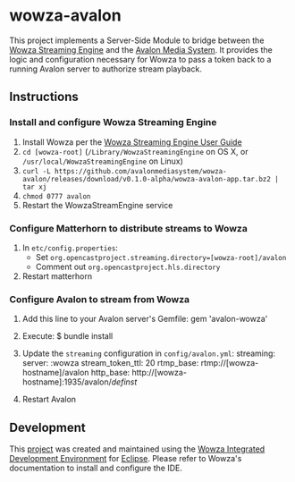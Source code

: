 # wowza-avalon
This project implements a Server-Side Module to bridge between the 
[Wowza Streaming Engine](http://www.wowza.com/products/streaming-engine) and
the [Avalon Media System](http://avalonmediasystem.org). It provides the logic 
and configuration necessary for Wowza to pass a token back to a running Avalon 
server to authorize stream playback.

## Instructions

### Install and configure Wowza Streaming Engine
1. Install Wowza per the [Wowza Streaming Engine User Guide](http://www.wowza.com/resources/WowzaStreamingEngine_UsersGuide.pdf)
2. `cd [wowza-root]` (`/Library/WowzaStreamingEngine` on OS X, or 
`/usr/local/WowzaStreamingEngine` on Linux)
3. `curl -L https://github.com/avalonmediasystem/wowza-avalon/releases/download/v0.1.0-alpha/wowza-avalon-app.tar.bz2 | tar xj`
4. `chmod 0777 avalon`
5. Restart the WowzaStreamEngine service

### Configure Matterhorn to distribute streams to Wowza
1. In `etc/config.properties`:
    * Set `org.opencastproject.streaming.directory=[wowza-root]/avalon`
    * Comment out `org.opencastproject.hls.directory`
2. Restart matterhorn

### Configure Avalon to stream from Wowza
1. Add this line to your Avalon server's Gemfile:
       gem 'avalon-wowza'
2. Execute:
       $ bundle install
3. Update the `streaming` configuration in `config/avalon.yml`:
       streaming:
         server: :wowza
           stream_token_ttl: 20
           rtmp_base: rtmp://[wowza-hostname]/avalon
           http_base: http://[wowza-hostname]:1935/avalon/_definst_

4. Restart Avalon 

## Development

This [project](https://github.com/avalonmediasystem/wowza-avalon) was created
and maintained using the [Wowza Integrated Development Environment](http://www.wowza.com/streaming/developers)
for [Eclipse](http://eclipse.org/). Please refer to Wowza's documentation to install
and configure the IDE.
